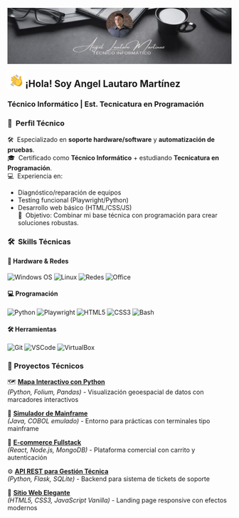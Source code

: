<!-- Banner personalizado -->
![Banner Técnico Informático](https://github.com/angelicus112/angelicus112/blob/main/Banner%20de%20Linkedin%20Contador%20Moderno%20Negro.jpg)

<img alt="Saludo Técnico" src="https://raw.githubusercontent.com/AVS1508/AVS1508/master/assets/Hand%20Wave.gif" width='40' align="left"/><h2>¡Hola! Soy Angel Lautaro Martínez</h2>
<h3>Técnico Informático | Est. Tecnicatura en Programación</h3>

### 🔧 &nbsp;Perfil Técnico

🛠️ &nbsp;Especializado en **soporte hardware/software** y **automatización de pruebas**.\
🎓 &nbsp;Certificado como **Técnico Informático** + estudiando **Tecnicatura en Programación**.\
💻 &nbsp;Experiencia en:
- Diagnóstico/reparación de equipos
- Testing funcional (Playwright/Python)
- Desarrollo web básico (HTML/CSS/JS)\
📌 &nbsp;Objetivo: Combinar mi base técnica con programación para crear soluciones robustas.

### 🛠️ &nbsp;Skills Técnicas

#### 🔌 Hardware & Redes
![Windows OS](https://img.shields.io/badge/-Windows-05122A?style=flat&logo=windows&logoColor=0078D6)
![Linux](https://img.shields.io/badge/-Linux-05122A?style=flat&logo=linux&logoColor=FCC624)
![Redes](https://img.shields.io/badge/-Redes-05122A?style=flat&logo=cisco&logoColor=white)
![Office](https://img.shields.io/badge/-Office-05122A?style=flat&logo=microsoft-office&logoColor=D83B01)

#### 💻 Programación
![Python](https://img.shields.io/badge/-Python-05122A?style=flat&logo=python&logoColor=3776AB)
![Playwright](https://img.shields.io/badge/-Playwright-05122A?style=flat&logo=playwright)
![HTML5](https://img.shields.io/badge/-HTML5-05122A?style=flat&logo=html5&logoColor=E34F26)
![CSS3](https://img.shields.io/badge/-CSS3-05122A?style=flat&logo=css3&logoColor=1572B6)
![Bash](https://img.shields.io/badge/-Bash-05122A?style=flat&logo=gnu-bash&logoColor=4EAA25)

#### 🛠 Herramientas
![Git](https://img.shields.io/badge/-Git-05122A?style=flat&logo=git&logoColor=F05032)
![VSCode](https://img.shields.io/badge/-VSCode-05122A?style=flat&logo=visual-studio-code&logoColor=007ACC)
![VirtualBox](https://img.shields.io/badge/-VirtualBox-05122A?style=flat&logo=virtualbox&logoColor=183A61)

### 🚀 Proyectos Técnicos

🗺️ **[Mapa Interactivo con Python](https://github.com/angelicus112/Mi-Porfolio/blob/main/proyectos/proyecto5-mapaconpython/index.html)**  
*(Python, Folium, Pandas)* - Visualización geoespacial de datos con marcadores interactivos

💾 **[Simulador de Mainframe](https://github.com/angelicus112/Mi-Porfolio/tree/main/proyectos/proyecto4-mainframe)**  
*(Java, COBOL emulado)* - Entorno para prácticas con terminales tipo mainframe

🛒 **[E-commerce Fullstack](https://github.com/angelicus112/Mi-Porfolio/tree/main/proyectos/proyecto3-ecommerce)**  
*(React, Node.js, MongoDB)* - Plataforma comercial con carrito y autenticación

⚙️ **[API REST para Gestión Técnica](https://github.com/angelicus112/Mi-Porfolio/tree/main/proyectos/proyecto2-api)**  
*(Python, Flask, SQLite)* - Backend para sistema de tickets de soporte

🎨 **[Sitio Web Elegante](https://github.com/angelicus112/Mi-Porfolio/tree/main/proyectos/proyecto1-elegante)**  
*(HTML5, CSS3, JavaScript Vanilla)* - Landing page responsive con efectos modernos






